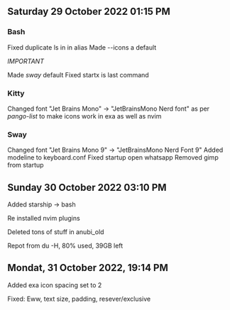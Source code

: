 ## Saturday 29 October 2022 01:15 PM

### Bash

Fixed duplicate ls in in alias
Made --icons a default

*IMPORTANT*

Made _sway_ default 
Fixed startx is last command

### Kitty

Changed font "Jet Brains Mono" -> "JetBrainsMono Nerd font" as per _pango-list_ to make icons work in exa as well as nvim

### Sway

Changed font "Jet Brains Mono 9" -> "JetBrainsMono Nerd Font 9"
Added modeline to keyboard.conf
Fixed startup open whatsapp
Removed gimp from startup

## Sunday 30 October 2022 03:10 PM


Added starship -> bash


Re installed nvim plugins


Deleted tons of stuff in anubi_old

Repot from du -H, 80% used, 39GB left

## Mondat, 31 October 2022, 19:14 PM

Added exa icon spacing set to 2

Fixed: Eww, text size, padding, resever/exclusive
